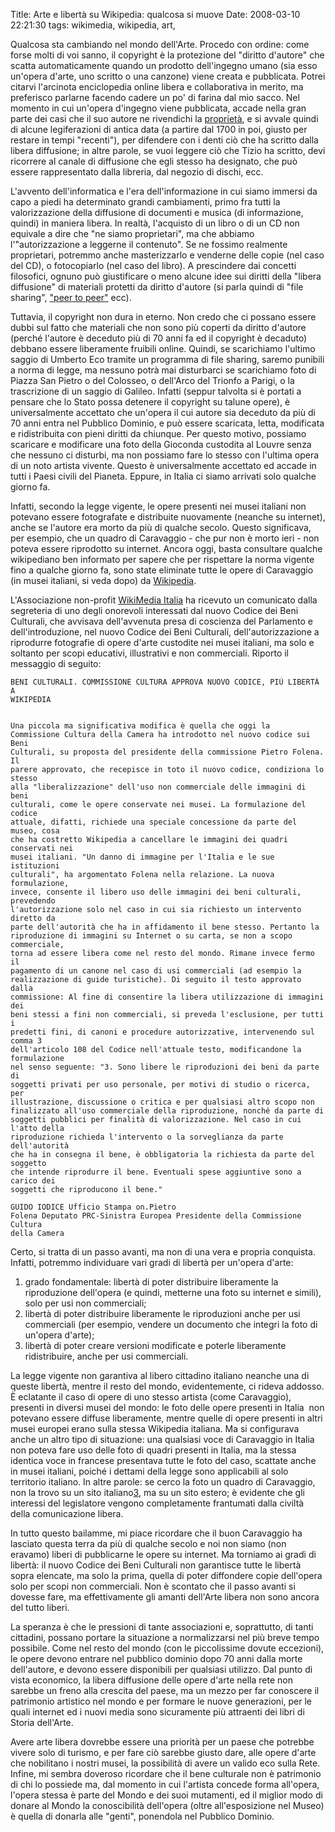 Title: Arte e libertà su Wikipedia: qualcosa si muove
Date:  2008-03-10 22:21:30
tags: wikimedia, wikipedia, art,

Qualcosa sta cambiando nel mondo
dell'Arte. Procedo con ordine: come forse molti di voi sanno, il copyright è
la protezione del "diritto d'autore" che scatta automaticamente quando un
prodotto dell'ingegno umano (sia esso un'opera d'arte, uno scritto o una
canzone) viene creata e pubblicata. Potrei citarvi l'arcinota enciclopedia
online libera e collaborativa in merito, ma preferisco parlarne facendo cadere
un po' di farina dal mio sacco. Nel momento in cui un'opera d'ingegno viene
pubblicata, accade nella gran parte dei casi che il suo autore ne rivendichi
la [proprietà][1], e si avvale quindi di alcune legiferazioni di antica data (a
partire dal 1700 in poi, giusto per restare in tempi "recenti"), per difendere
con i denti ciò che ha scritto dalla libera diffusione; in altre parole, se
vuoi leggere ciò che Tizio ha scritto, devi ricorrere al canale di diffusione
che egli stesso ha designato, che può essere rappresentato dalla libreria, dal
negozio di dischi, ecc.


L'avvento dell'informatica e l'era dell'informazione
in cui siamo immersi da capo a piedi ha determinato grandi cambiamenti, primo
fra tutti la valorizzazione della diffusione di documenti e musica (di
informazione, quindi) in maniera libera. In realtà, l'acquisto di un libro o
di un CD non equivale a dire che "ne siamo proprietari", ma che abbiamo
l'"autorizzazione a leggerne il contenuto". Se ne fossimo realmente
proprietari, potremmo anche masterizzarlo e venderne delle copie (nel caso del
CD), o fotocopiarlo (nel caso del libro). A prescindere dai concetti
filosofici, ognuno può giustificare o meno alcune idee sui diritti della
"libera diffusione" di materiali protetti da diritto d'autore (si parla quindi
di "file sharing", ["peer to peer"][2] ecc).


Tuttavia, il copyright non dura in
eterno. Non credo che ci possano essere dubbi sul fatto che materiali che non
sono più coperti da diritto d'autore (perché l'autore è deceduto più di 70
anni fa ed il copyright è decaduto) debbano essere liberamente fruibili
online. Quindi, se scarichiamo l'ultimo saggio di Umberto Eco tramite un
programma di file sharing, saremo punibili a norma di legge, ma nessuno potrà
mai disturbarci se scarichiamo foto di Piazza San Pietro o del Colosseo, o
dell'Arco del Trionfo a Parigi, o la trascrizione di un saggio di Galileo.
Infatti (seppur talvolta si è portati a pensare che lo Stato possa detenere il
copyright su talune opere), è universalmente accettato che un'opera il cui
autore sia deceduto da più di 70 anni entra nel Pubblico Dominio, e può essere
scaricata, letta, modificata e ridistribuita con pieni diritti da chiunque.
Per questo motivo, possiamo scaricare e modificare una foto della Gioconda
custodita al Louvre senza che nessuno ci disturbi, ma non possiamo fare lo
stesso con l'ultima opera di un noto artista vivente. Questo è universalmente
accettato ed accade in tutti i Paesi civili del Pianeta. Eppure, in Italia ci
siamo arrivati solo qualche giorno fa.


Infatti, secondo la legge vigente, le
opere presenti nei musei italiani non potevano essere fotografate e
distribuite nuovamente (neanche su internet), anche se l'autore era morto da
più di qualche secolo. Questo significava, per esempio, che un quadro di
Caravaggio - che pur non è morto ieri - non poteva essere riprodotto su
internet. Ancora oggi, basta consultare qualche wikipediano ben informato per
sapere che per rispettare la norma vigente fino a qualche giorno fa, sono
state eliminate tutte le opere di Caravaggio (in musei italiani, si veda dopo)
da [Wikipedia][3].


L'Associazione non-profit [WikiMedia Italia][4] ha ricevuto un
comunicato dalla segreteria di uno degli onorevoli interessati dal nuovo
Codice dei Beni Culturali, che avvisava dell'avvenuta presa di coscienza del
Parlamento e dell'introduzione, nel nuovo Codice dei Beni Culturali,
dell'autorizzazione a riprodurre fotografie di opere d'arte custodite nei
musei italiani, ma solo e soltanto per scopi educativi, illustrativi e non
commerciali. Riporto il messaggio di seguito:

	BENI CULTURALI. COMMISSIONE CULTURA APPROVA NUOVO CODICE, PIÙ LIBERTÀ A
	WIKIPEDIA

	
	Una piccola ma significativa modifica è quella che oggi la
	Commissione Cultura della Camera ha introdotto nel nuovo codice sui Beni
	Culturali, su proposta del presidente della commissione Pietro Folena. Il
	parere approvato, che recepisce in toto il nuovo codice, condiziona lo stesso
	alla "liberalizzazione" dell'uso non commerciale delle immagini di beni
	culturali, come le opere conservate nei musei. La formulazione del codice
	attuale, difatti, richiede una speciale concessione da parte del museo, cosa
	che ha costretto Wikipedia a cancellare le immagini dei quadri conservati nei
	musei italiani. "Un danno di immagine per l'Italia e le sue istituzioni
	culturali", ha argomentato Folena nella relazione. La nuova formulazione,
	invece, consente il libero uso delle immagini dei beni culturali, prevedendo
	l'autorizzazione solo nel caso in cui sia richiesto un intervento diretto da
	parte dell'autorità che ha in affidamento il bene stesso. Pertanto la
	riproduzione di immagini su Internet o su carta, se non a scopo commerciale,
	torna ad essere libera come nel resto del mondo. Rimane invece fermo il
	pagamento di un canone nel caso di usi commerciali (ad esempio la
	realizzazione di guide turistiche). Di seguito il testo approvato dalla
	commissione: Al fine di consentire la libera utilizzazione di immagini dei
	beni stessi a fini non commerciali, si preveda l'esclusione, per tutti i
	predetti fini, di canoni e procedure autorizzative, intervenendo sul comma 3
	dell'articolo 108 del Codice nell'attuale testo, modificandone la formulazione
	nel senso seguente: "3. Sono libere le riproduzioni dei beni da parte di
	soggetti privati per uso personale, per motivi di studio o ricerca, per
	illustrazione, discussione o critica e per qualsiasi altro scopo non
	finalizzato all'uso commerciale della riproduzione, nonché da parte di
	soggetti pubblici per finalità di valorizzazione. Nel caso in cui l'atto della
	riproduzione richieda l'intervento o la sorveglianza da parte dell'autorità
	che ha in consegna il bene, è obbligatoria la richiesta da parte del soggetto
	che intende riprodurre il bene. Eventuali spese aggiuntive sono a carico dei
	soggetti che riproducono il bene."

	GUIDO IODICE Ufficio Stampa on.Pietro
	Folena Deputato PRC-Sinistra Europea Presidente della Commissione Cultura
	della Camera


Certo, si tratta di un passo avanti,
ma non di una vera e propria conquista. Infatti, potremmo individuare vari
gradi di libertà per un'opera d'arte:


1. grado fondamentale: libertà di poter
distribuire liberamente la riproduzione dell'opera (e quindi, metterne una
foto su internet e simili), solo per usi non commerciali;  
2. libertà di poter
distribuire liberamente le riproduzioni anche per usi commerciali (per
esempio, vendere un documento che integri la foto di un'opera d'arte);  
3. libertà di poter creare versioni modificate e poterle liberamente
ridistribuire, anche per usi commerciali.


La legge vigente non garantiva al
libero cittadino italiano neanche una di queste libertà, mentre il resto del
mondo, evidentemente, ci rideva addosso. È eclatante il caso di opere di uno
stesso artista (come Caravaggio), presenti in diversi musei del mondo: le foto
delle opere presenti in Italia  non potevano essere diffuse liberamente,
mentre quelle di opere presenti in altri musei europei erano sulla stessa
Wikipedia italiana. Ma si configurava anche un altro tipo di situazione: una
qualsiasi voce di Caravaggio in Italia non poteva fare uso delle foto di
quadri presenti in Italia, ma la stessa identica voce in francese presentava
tutte le foto del caso, scattate anche in musei italiani, poiché i dettami
della legge sono applicabili al solo territorio italiano. In altre parole: se
cerco la foto un quadro di Caravaggio, non la trovo su un sito italiano[3], ma
su un sito estero; è evidente che gli interessi del legislatore vengono
completamente frantumati dalla civiltà della comunicazione libera.


In tutto
questo bailamme, mi piace ricordare che il buon Caravaggio ha lasciato questa
terra da più di qualche secolo e noi non siamo (non eravamo) liberi di
pubblicarne le opere su internet. Ma torniamo ai gradi di libertà: il nuovo
Codice dei Beni Culturali non garantisce tutte le libertà sopra elencate, ma
solo la prima, quella di poter diffondere copie dell'opera solo per scopi non
commerciali. Non è scontato che il passo avanti si dovesse fare, ma
effettivamente gli amanti dell'Arte libera non sono ancora del tutto liberi.


La speranza è che le pressioni di tante associazioni e, soprattutto, di tanti
cittadini, possano portare la situazione a normalizzarsi nel più breve tempo
possibile. Come nel resto del mondo (con le piccolissime dovute eccezioni), le
opere devono entrare nel pubblico dominio dopo 70 anni dalla morte
dell'autore, e devono essere disponibili per qualsiasi utilizzo. Dal punto di
vista economico, la libera diffusione delle opere d'arte nella rete non
sarebbe un freno alla crescita del paese, ma un mezzo per far conoscere il
patrimonio artistico nel mondo e per formare le nuove generazioni, per le
quali internet ed i nuovi media sono sicuramente più attraenti dei libri di
Storia dell'Arte.


Avere arte libera dovrebbe essere una priorità per un paese
che potrebbe vivere solo di turismo, e per fare ciò sarebbe giusto dare, alle
opere d'arte che nobilitano i nostri musei, la possibilità di avere un valido
eco sulla Rete. Infine, mi sembra doveroso ricordare che il bene culturale non
è patrimonio di chi lo possiede ma, dal momento in cui l'artista concede forma
all'opera, l'opera stessa è parte del Mondo e dei suoi mutamenti, ed il
miglior modo di donare al Mondo la conoscibilità dell'opera (oltre
all'esposizione nel Museo) è quella di donarla alle "genti", ponendola nel
Pubblico Dominio.

[1]: http://it.wikipedia.org/wiki/Diritto_d%27autore_italiano
[2]: http://it.wikipedia.org/wiki/Peer_to_peer
[3]: http://it.wikipedia.org/w/index.php?title=Bacco_%28Caravaggio%29&oldid=14414841
[4]: http://wikimedia.it
